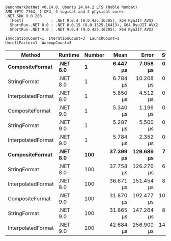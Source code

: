 ```

BenchmarkDotNet v0.14.0, Ubuntu 24.04.2 LTS (Noble Numbat)
AMD EPYC 7763, 1 CPU, 4 logical and 2 physical cores
.NET SDK 9.0.203
  [Host]            : .NET 9.0.4 (9.0.425.16305), X64 RyuJIT AVX2
  ShortRun-.NET 8.0 : .NET 8.0.15 (8.0.1525.16413), X64 RyuJIT AVX2
  ShortRun-.NET 9.0 : .NET 9.0.4 (9.0.425.16305), X64 RyuJIT AVX2

InvocationCount=1  IterationCount=3  LaunchCount=1  
UnrollFactor=1  WarmupCount=3  

```
| Method             | Runtime  | Number | Mean      | Error      | StdDev     | Min       | Max       | Allocated |
|------------------- |--------- |------- |----------:|-----------:|-----------:|----------:|----------:|----------:|
| **CompositeFormat**    | **.NET 8.0** | **1**      |  **6.447 μs** |   **7.058 μs** |  **0.3869 μs** |  **6.045 μs** |  **6.817 μs** |     **872 B** |
| StringFormat       | .NET 8.0 | 1      |  6.784 μs |  10.208 μs |  0.5596 μs |  6.268 μs |  7.378 μs |     896 B |
| InterpolatedFormat | .NET 8.0 | 1      |  5.850 μs |   4.512 μs |  0.2473 μs |  5.619 μs |  6.111 μs |     872 B |
| CompositeFormat    | .NET 9.0 | 1      |  5.340 μs |   1.196 μs |  0.0656 μs |  5.280 μs |  5.410 μs |     872 B |
| StringFormat       | .NET 9.0 | 1      |  5.287 μs |   5.500 μs |  0.3015 μs |  4.940 μs |  5.481 μs |     896 B |
| InterpolatedFormat | .NET 9.0 | 1      |  5.784 μs |   2.352 μs |  0.1289 μs |  5.690 μs |  5.931 μs |     584 B |
| **CompositeFormat**    | **.NET 8.0** | **100**    | **37.399 μs** | **129.689 μs** |  **7.1087 μs** | **33.091 μs** | **45.604 μs** |   **14336 B** |
| StringFormat       | .NET 8.0 | 100    | 37.758 μs | 126.276 μs |  6.9216 μs | 33.533 μs | 45.745 μs |   16736 B |
| InterpolatedFormat | .NET 8.0 | 100    | 36.671 μs | 151.454 μs |  8.3017 μs | 31.758 μs | 46.256 μs |   14336 B |
| CompositeFormat    | .NET 9.0 | 100    | 31.870 μs | 192.477 μs | 10.5503 μs | 25.368 μs | 44.043 μs |   14336 B |
| StringFormat       | .NET 9.0 | 100    | 31.865 μs | 147.264 μs |  8.0720 μs | 27.170 μs | 41.186 μs |   16736 B |
| InterpolatedFormat | .NET 9.0 | 100    | 42.684 μs | 256.900 μs | 14.0816 μs | 34.550 μs | 58.944 μs |   14336 B |
